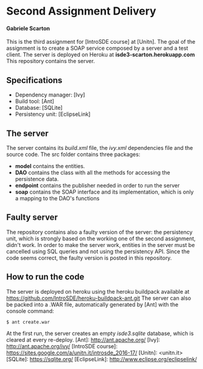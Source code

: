 # Second Assignment Delivery
#### Gabriele Scarton
This is the third assignment for [IntroSDE course] at [Unitn].
The goal of the assignment is to create a SOAP service composed by a server and a test client.
The server is deployed on Heroku at **isde3-scarton.herokuapp.com**
This repository contains the server.
## Specifications
  - Dependency manager: [Ivy]
  - Build tool: [Ant]
  - Database: [SQLite]
  - Persistency unit: [EclipseLink]

##  The server
The server contains its _build.xml_ file, the _ivy.xml_ dependencies file and the source code.
The src folder contains three packages:
  - **model** contains the entities.
  - **DAO** contains the class with all the methods for accessing the persistence data. 
  - **endpoint** contains the publisher needed in order to run the server
  - **soap** contains the SOAP interface and its implementation, which is only a mapping to the DAO's functions
  
## Faulty server
The repository contains also a faulty version of the server: the persistency unit, which is strongly based on the working one of the second assignment, didn't work. In order to make the server work, entities in the server must be cancelled using SQL queries and not using the persistency API. Since the code seems correct, the faulty version is posted in this repository.

## How to run the code
The server is deployed on heroku using the heroku buildpack available at https://github.com/IntroSDE/heroku-buildpack-ant.git
The server can also be packed into a .WAR file, automatically generated by [Ant] with the console command:
``` 
$ ant create.war 
```

At the first run, the server creates an empty _isde3.sqlite_ database, which is cleared at every re-deploy.
[Ant]: <http://ant.apache.org/>
[Ivy]: <http://ant.apache.org/ivy/>
[IntroSDE course]: <https://sites.google.com/a/unitn.it/introsde_2016-17/>
[Unitn]: <unitn.it>
[SQLite]: <https://sqlite.org/>
[EclipseLink]: <http://www.eclipse.org/eclipselink/>
